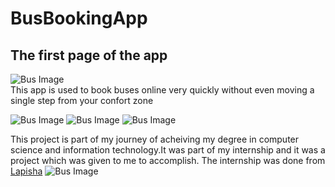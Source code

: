 # BusBookingApp
## The first page of the app
![Bus Image](https://i.ibb.co/Gs0RdSN/easybus1.png)<br>
This app is used to book buses online very quickly without even moving a single step from your confort zone


![Bus Image](https://i.ibb.co/5FnHF0t/easybus2.png)
![Bus Image](https://i.ibb.co/rd3t7JB/easybus3.png)
![Bus Image](https://i.ibb.co/xgwKhGK/easybus4.png)

This project is part of my journey of acheiving my degree in computer science and information technology.It was part of my internship and it was a project which was given to me to accomplish.
The internship was done from [Lapisha](https://lapisha.com)
![Bus Image](https://i.ibb.co/kgBHzLX/available-Buses.png)



